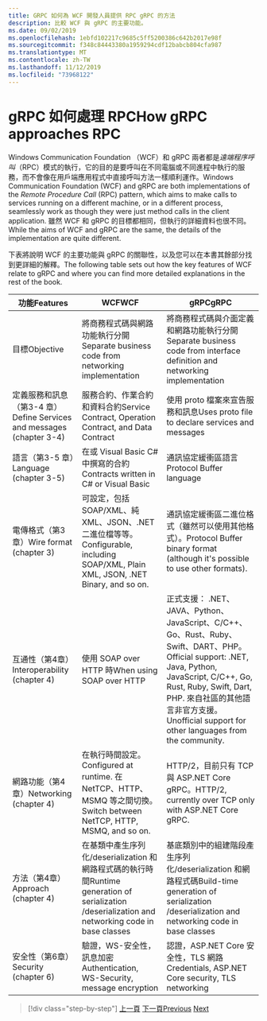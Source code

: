 ```yaml
---
title: GRPC 如何為 WCF 開發人員提供 RPC gRPC 的方法
description: 比較 WCF 與 gRPC 的主要功能。
ms.date: 09/02/2019
ms.openlocfilehash: 1ebfd102217c9685c5ff5200386c642b2017e98f
ms.sourcegitcommit: f348c84443380a1959294cdf12babcb804cfa987
ms.translationtype: MT
ms.contentlocale: zh-TW
ms.lasthandoff: 11/12/2019
ms.locfileid: "73968122"
---
```

# <a name="how-grpc-approaches-rpc"></a><span data-ttu-id="2f202-103">gRPC 如何處理 RPC</span><span class="sxs-lookup"><span data-stu-id="2f202-103">How gRPC approaches RPC</span></span>

<span data-ttu-id="2f202-104">Windows Communication Foundation （WCF）和 gRPC 兩者都是*遠端程序呼叫*（RPC）模式的執行，它的目的是要呼叫在不同電腦或不同進程中執行的服務，而不會像在用戶端應用程式中直接呼叫方法一樣順利運作。</span><span class="sxs-lookup"><span data-stu-id="2f202-104">Windows Communication Foundation (WCF) and gRPC are both implementations of the *Remote Procedure Call* (RPC) pattern, which aims to make calls to services running on a different machine, or in a different process, seamlessly work as though they were just method calls in the client application.</span></span> <span data-ttu-id="2f202-105">雖然 WCF 和 gRPC 的目標都相同，但執行的詳細資料也很不同。</span><span class="sxs-lookup"><span data-stu-id="2f202-105">While the aims of WCF and gRPC are the same, the details of the implementation are quite different.</span></span>

<span data-ttu-id="2f202-106">下表將說明 WCF 的主要功能與 gRPC 的關聯性，以及您可以在本書其餘部分找到更詳細的解釋。</span><span class="sxs-lookup"><span data-stu-id="2f202-106">The following table sets out how the key features of WCF relate to gRPC and where you can find more detailed explanations in the rest of the book.</span></span>

| <span data-ttu-id="2f202-107">功能</span><span class="sxs-lookup"><span data-stu-id="2f202-107">Features</span></span> | <span data-ttu-id="2f202-108">WCF</span><span class="sxs-lookup"><span data-stu-id="2f202-108">WCF</span></span> | <span data-ttu-id="2f202-109">gRPC</span><span class="sxs-lookup"><span data-stu-id="2f202-109">gRPC</span></span> |
| -------- | --- | ---- |
| <span data-ttu-id="2f202-110">目標</span><span class="sxs-lookup"><span data-stu-id="2f202-110">Objective</span></span> | <span data-ttu-id="2f202-111">將商務程式碼與網路功能執行分開</span><span class="sxs-lookup"><span data-stu-id="2f202-111">Separate business code from networking implementation</span></span> | <span data-ttu-id="2f202-112">將商務程式碼與介面定義和網路功能執行分開</span><span class="sxs-lookup"><span data-stu-id="2f202-112">Separate business code from interface definition and networking implementation</span></span> |
| <span data-ttu-id="2f202-113">定義服務和訊息（第3-4 章）</span><span class="sxs-lookup"><span data-stu-id="2f202-113">Define Services and messages (chapter 3-4)</span></span>  | <span data-ttu-id="2f202-114">服務合約、作業合約和資料合約</span><span class="sxs-lookup"><span data-stu-id="2f202-114">Service Contract, Operation Contract, and Data Contract</span></span> | <span data-ttu-id="2f202-115">使用 proto 檔案來宣告服務和訊息</span><span class="sxs-lookup"><span data-stu-id="2f202-115">Uses proto file to declare services and messages</span></span> |
| <span data-ttu-id="2f202-116">語言（第3-5 章）</span><span class="sxs-lookup"><span data-stu-id="2f202-116">Language (chapter 3-5)</span></span> | <span data-ttu-id="2f202-117">在或 Visual Basic C#中撰寫的合約</span><span class="sxs-lookup"><span data-stu-id="2f202-117">Contracts written in C# or Visual Basic</span></span> | <span data-ttu-id="2f202-118">通訊協定緩衝區語言</span><span class="sxs-lookup"><span data-stu-id="2f202-118">Protocol Buffer language</span></span> |
| <span data-ttu-id="2f202-119">電傳格式（第3章）</span><span class="sxs-lookup"><span data-stu-id="2f202-119">Wire format (chapter 3)</span></span> | <span data-ttu-id="2f202-120">可設定，包括 SOAP/XML、純 XML、JSON、.NET 二進位檔等等。</span><span class="sxs-lookup"><span data-stu-id="2f202-120">Configurable, including SOAP/XML, Plain XML, JSON, .NET Binary, and so on.</span></span> | <span data-ttu-id="2f202-121">通訊協定緩衝區二進位格式（雖然可以使用其他格式）。</span><span class="sxs-lookup"><span data-stu-id="2f202-121">Protocol Buffer binary format (although it's possible to use other formats).</span></span>
| <span data-ttu-id="2f202-122">互通性（第4章）</span><span class="sxs-lookup"><span data-stu-id="2f202-122">Interoperability (chapter 4)</span></span> | <span data-ttu-id="2f202-123">使用 SOAP over HTTP 時</span><span class="sxs-lookup"><span data-stu-id="2f202-123">When using SOAP over HTTP</span></span> | <span data-ttu-id="2f202-124">正式支援： .NET、JAVA、Python、JavaScript、C/C++、Go、Rust、Ruby、Swift、DART、PHP。</span><span class="sxs-lookup"><span data-stu-id="2f202-124">Official support: .NET, Java, Python, JavaScript, C/C++, Go, Rust, Ruby, Swift, Dart, PHP.</span></span> <span data-ttu-id="2f202-125">來自社區的其他語言非官方支援。</span><span class="sxs-lookup"><span data-stu-id="2f202-125">Unofficial support for other languages from the community.</span></span> |
| <span data-ttu-id="2f202-126">網路功能（第4章）</span><span class="sxs-lookup"><span data-stu-id="2f202-126">Networking (chapter 4)</span></span> | <span data-ttu-id="2f202-127">在執行時間設定。</span><span class="sxs-lookup"><span data-stu-id="2f202-127">Configured at runtime.</span></span> <span data-ttu-id="2f202-128">在 NetTCP、HTTP、MSMQ 等之間切換。</span><span class="sxs-lookup"><span data-stu-id="2f202-128">Switch between NetTCP, HTTP, MSMQ, and so on.</span></span> | <span data-ttu-id="2f202-129">HTTP/2，目前只有 TCP 與 ASP.NET Core gRPC。</span><span class="sxs-lookup"><span data-stu-id="2f202-129">HTTP/2, currently over TCP only with ASP.NET Core gRPC.</span></span> |
| <span data-ttu-id="2f202-130">方法（第4章）</span><span class="sxs-lookup"><span data-stu-id="2f202-130">Approach (chapter 4)</span></span> | <span data-ttu-id="2f202-131">在基類中產生序列化/deserialization 和網路程式碼的執行時間</span><span class="sxs-lookup"><span data-stu-id="2f202-131">Runtime generation of serialization /deserialization and networking code in base classes</span></span> | <span data-ttu-id="2f202-132">基底類別中的組建階段產生序列化/deserialization 和網路程式碼</span><span class="sxs-lookup"><span data-stu-id="2f202-132">Build-time generation of serialization /deserialization and networking code in base classes</span></span> |
| <span data-ttu-id="2f202-133">安全性（第6章）</span><span class="sxs-lookup"><span data-stu-id="2f202-133">Security (chapter 6)</span></span> | <span data-ttu-id="2f202-134">驗證，WS-安全性，訊息加密</span><span class="sxs-lookup"><span data-stu-id="2f202-134">Authentication, WS-Security, message encryption</span></span> | <span data-ttu-id="2f202-135">認證，ASP.NET Core 安全性，TLS 網路</span><span class="sxs-lookup"><span data-stu-id="2f202-135">Credentials, ASP.NET Core security, TLS networking</span></span> |

>[!div class="step-by-step"]
><span data-ttu-id="2f202-136">[上一頁](grpc-overview.md)
>[下一頁](interface-definition-language.md)</span><span class="sxs-lookup"><span data-stu-id="2f202-136">[Previous](grpc-overview.md)
[Next](interface-definition-language.md)</span></span>
